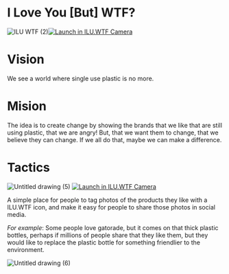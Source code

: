 # I Love You [But] WTF?

![ILU WTF (2)](https://user-images.githubusercontent.com/5898506/200136133-b971d098-54cd-47b3-95b7-361fd33a8695.png)<a href="https://ilu.wtf/camera/index.html?v=1"><img src="https://img.shields.io/badge/Launch%20Camera-00B388?logo=DoIt&logoColor=fff&style=for-the-badge" alt="Launch in ILU.WTF Camera"></a>

# Vision

We see a world where single use plastic is no more.

# Mision

The idea is to create change by showing the brands that we like that are still using plastic, that we are angry! But, that we want them to change, that we believe they can change. If we all do that, maybe we can make a difference.

# Tactics
![Untitled drawing (5)](https://user-images.githubusercontent.com/5898506/200134010-f68911c1-bfb5-4f8b-9571-d171bb5299f9.png) <a href="https://ilu.wtf/camera/index.html?v=1"><img src="https://img.shields.io/badge/Launch%20Camera-00B388?logo=DoIt&logoColor=fff&style=for-the-badge" alt="Launch in ILU.WTF Camera"></a>

A simple place for people to tag photos of the products they like with a ILU.WTF icon, and make it easy for people to share those photos in social media.


*For example*: Some people love gatorade, but it comes on that thick plastic bottles, perhaps if millions of people share that they like them, but they would like to replace the plastic bottle for something friendlier to the environment.

![Untitled drawing (6)](https://user-images.githubusercontent.com/5898506/200134251-5545b816-6274-4603-86bc-f37242a53596.png)
